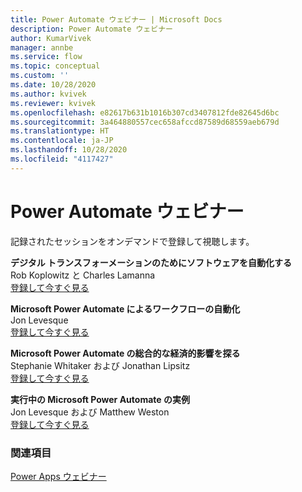 ```yaml
---
title: Power Automate ウェビナー | Microsoft Docs
description: Power Automate ウェビナー
author: KumarVivek
manager: annbe
ms.service: flow
ms.topic: conceptual
ms.custom: ''
ms.date: 10/28/2020
ms.author: kvivek
ms.reviewer: kvivek
ms.openlocfilehash: e82617b631b1016b307cd3407812fde82645d6bc
ms.sourcegitcommit: 3a464880557cec658afccd87589d68559aeb679d
ms.translationtype: HT
ms.contentlocale: ja-JP
ms.lasthandoff: 10/28/2020
ms.locfileid: "4117427"
---
```

# <a name="power-automate-webinars"></a>Power Automate ウェビナー

記録されたセッションをオンデマンドで登録して視聴します。

**デジタル トランスフォーメーションのためにソフトウェアを自動化する**  
Rob Koplowitz と Charles Lamanna  
[登録して今すぐ見る](https://info.microsoft.com/ww-Landing-Automate-Your-Software-for-Digital-Transformation.html?Lcid=EN-US)

**Microsoft Power Automate によるワークフローの自動化**  
Jon Levesque  
[登録して今すぐ見る](https://info.microsoft.com/ww-Landing-Automate-Your-Workflow-with-Microsoft-Flow.html?LCID=EN-US)

**Microsoft Power Automate の総合的な経済的影響を探る**  
Stephanie Whitaker および Jonathan Lipsitz  
[登録して今すぐ見る](https://info.microsoft.com/ww-landing-Explore-the-Total-Economic-Impact-of-Microsoft-Power-Automate.html?Lcid=EN-US)

**実行中の Microsoft Power Automate の実例**  
Jon Levesque および Matthew Weston<br/>
[登録して今すぐ見る](https://info.microsoft.com/ww-Landing-Real-World-Examples-of-Microsoft-Power-Automate-in-Action.html?LCID=EN-US)

### <a name="see-also"></a>関連項目

[Power Apps ウェビナー](/powerapps/webinars)
